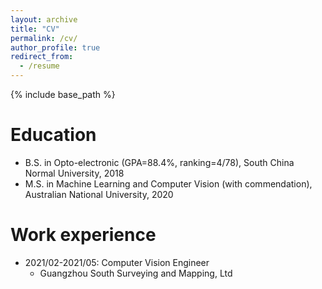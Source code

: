 ```yaml
---
layout: archive
title: "CV"
permalink: /cv/
author_profile: true
redirect_from:
  - /resume
---
```


{% include base_path %}

Education
======
* B.S. in Opto-electronic (GPA=88.4%, ranking=4/78), South China Normal University, 2018
* M.S. in Machine Learning and Computer Vision (with commendation), Australian National University, 2020


Work experience
======
* 2021/02-2021/05: Computer Vision Engineer
  * Guangzhou South Surveying and Mapping, Ltd  



